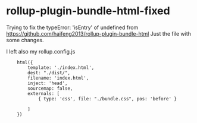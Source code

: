 # rollup-plugin-bundle-html-fixed
Trying to fix the typeError: 'isEntry' of undefined from https://github.com/haifeng2013/rollup-plugin-bundle-html
Just the file with some changes.

I left also my rollup.config.js

        html({
            template: './index.html',
            dest: "./dist/",
            filename: 'index.html',
            inject: 'head',
            sourcemap: false,
            externals: [
                { type: 'css', file: "./bundle.css", pos: 'before' }
              
            ]
        })
